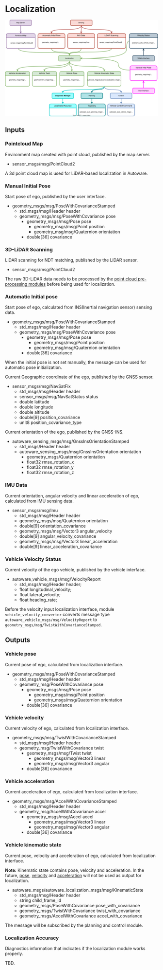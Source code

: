 # Localization

![Node diagram](images/Localization-Bus-ODD-Architecture.drawio.svg)

## Inputs

### Pointcloud Map

Environment map created with point cloud, published by the map server.

- sensor_msgs/msg/PointCloud2

A 3d point cloud map is used for LiDAR-based localization in Autoware.

### Manual Initial Pose

Start pose of ego, published by the user interface.

- geometry_msgs/msg/PoseWithCovarianceStamped
  - std_msgs/msg/Header header
  - geometry_msgs/msg/PoseWithCovariance pose
    - geometry_msgs/msg/Pose pose
      - geometry_msgs/msg/Point position
      - geometry_msg/msg/Quaternion orientation
    - double[36] covariance

### 3D-LiDAR Scanning

LiDAR scanning for NDT matching, published by the LiDAR sensor.

- sensor_msgs/msg/PointCloud2

The raw 3D-LiDAR data needs to be processed by the [point cloud pre-processing modules](../../autoware-architecture/sensing/data-types/point-cloud.md) before being used for localization.

### Automatic Initial pose

Start pose of ego, calculated from INS(Inertial navigation sensor) sensing data.

- geometry_msgs/msg/PoseWithCovarianceStamped
  - std_msgs/msg/Header header
  - geometry_msgs/msg/PoseWithCovariance pose
    - geometry_msgs/msg/Pose pose
      - geometry_msgs/msg/Point position
      - geometry_msg/msg/Quaternion orientation
    - double[36] covariance

When the initial pose is not set manually, the message can be used for automatic pose initialization.

Current Geographic coordinate of the ego, published by the GNSS sensor.

- sensor_msgs/msg/NavSatFix
  - std_msgs/msg/Header header
  - sensor_msgs/msg/NavSatStatus status
  - double latitude
  - double longitude
  - double altitude
  - double[9] position_covariance
  - unit8 position_covariance_type

Current orientation of the ego, published by the GNSS-INS.

- autoware_sensing_msgs/msg/GnssInsOrientationStamped
  - std_msgs/Header header
  - autoware_sensing_msgs/msg/GnssInsOrientation orientation
    - geometry_msgs/Quaternion orientation
    - float32 rmse_rotation_x
    - float32 rmse_rotation_y
    - float32 rmse_rotation_z

### IMU Data

Current orientation, angular velocity and linear acceleration of ego, calculated from IMU sensing data.

- sensor_msgs/msg/Imu
  - std_msgs/msg/Header header
  - geometry_msgs/msg/Quaternion orientation
  - double[9] orientation_covariance
  - geometry_msgs/msg/Vector3 angular_velocity
  - double[9] angular_velocity_covariance
  - geometry_msgs/msg/Vector3 linear_acceleration
  - double[9] linear_acceleration_covariance

### Vehicle Velocity Status

Current velocity of the ego vehicle, published by the vehicle interface.

- autoware_vehicle_msgs/msg/VelocityReport
  - std_msgs/msg/Header header;
  - float longitudinal_velocity;
  - float lateral_velocity;
  - float heading_rate;

Before the velocity input localization interface, module `vehicle_velocity_converter` converts message type `autoware_vehicle_msgs/msg/VelocityReport` to `geometry_msgs/msg/TwistWithCovarianceStamped`.

## Outputs

### Vehicle pose

Current pose of ego, calculated from localization interface.

- geometry_msgs/msg/PoseWithCovarianceStamped
  - std_msgs/msg/Header header
  - geometry_msg/PoseWithCovariance pose
    - geometry_msgs/msg/Pose pose
      - geometry_msgs/msg/Point position
      - geometry_msgs/msg/Quaternion orientation
    - double[36] covariance

### Vehicle velocity

Current velocity of ego, calculated from localization interface.

- geometry_msgs/msg/TwistWithCovarianceStamped
  - std_msgs/msg/Header header
  - geometry_msg/TwistWithCovariance twist
    - geometry_msgs/msg/Twist twist
      - geometry_msgs/msg/Vector3 linear
      - geometry_msgs/msg/Vector3 angular
    - double[36] covariance

### Vehicle acceleration

Current acceleration of ego, calculated from localization interface.

- geometry_msgs/msg/AccelWithCovarianceStamped
  - std_msgs/msg/Header header
  - geometry_msg/AccelWithCovariance accel
    - geometry_msgs/msg/Accel accel
      - geometry_msgs/msg/Vector3 linear
      - geometry_msgs/msg/Vector3 angular
    - double[36] covariance

### Vehicle kinematic state

Current pose, velocity and acceleration of ego, calculated from localization interface.

**Note:** Kinematic state contains pose, velocity and acceleration. In the future, [pose](#vehicle-pose), [velocity](#vehicle-velocity) and [acceleration](#vehicle-acceleration) will not be used as output for localization.

- autoware_msgs/autoware_localization_msgs/msg/KinematicState
  - std_msgs/msg/Header header
  - string child_frame_id
  - geometry_msgs/PoseWithCovariance pose_with_covariance
  - geometry_msgs/TwistWithCovariance twist_with_covariance
  - geometry_msgs/AccelWithCovariance accel_with_covariance

The message will be subscribed by the planning and control module.

### Localization Accuracy

Diagnostics information that indicates if the localization module works properly.

TBD.
